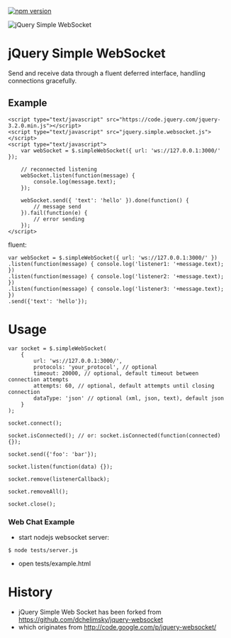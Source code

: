 [![npm version](https://badge.fury.io/js/jquery-simple-websocket.svg)](https://badge.fury.io/js/jquery-simple-websocket)

![jQuery Simple WebSocket](https://raw.githubusercontent.com/jbloemendal/jquery-simple-websocket/master/websocket.png)

# jQuery Simple WebSocket

Send and receive data through a fluent deferred interface, handling connections gracefully.

## Example

```
<script type="text/javascript" src="https://code.jquery.com/jquery-3.2.0.min.js"></script>
<script type="text/javascript" src="jquery.simple.websocket.js"></script>
<script type="text/javascript">
    var webSocket = $.simpleWebSocket({ url: 'ws://127.0.0.1:3000/' });
    
    // reconnected listening
    webSocket.listen(function(message) {
        console.log(message.text);
    });

    webSocket.send({ 'text': 'hello' }).done(function() {
        // message send
    }).fail(function(e) {
        // error sending
    });
</script>
```

fluent:
```
var webSocket = $.simpleWebSocket({ url: 'ws://127.0.0.1:3000/' })
.listen(function(message) { console.log('listener1: '+message.text); })
.listen(function(message) { console.log('listener2: '+message.text); })
.listen(function(message) { console.log('listener3: '+message.text); })
.send({'text': 'hello'});
```

# Usage
```
var socket = $.simpleWebSocket(
    {
        url: 'ws://127.0.0.1:3000/',
        protocols: 'your_protocol', // optional
        timeout: 20000, // optional, default timeout between connection attempts
        attempts: 60, // optional, default attempts until closing connection
        dataType: 'json' // optional (xml, json, text), default json
    }
);

socket.connect();

socket.isConnected(); // or: socket.isConnected(function(connected) {});

socket.send({'foo': 'bar'});

socket.listen(function(data) {});

socket.remove(listenerCallback);

socket.removeAll();

socket.close();
```

### Web Chat Example
- start nodejs websocket server:
```
$ node tests/server.js
```
- open tests/example.html

# History
- jQuery Simple Web Socket has been forked from https://github.com/dchelimsky/jquery-websocket
- which originates from http://code.google.com/p/jquery-websocket/

